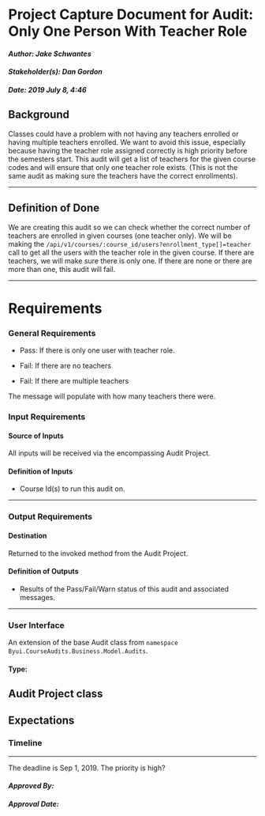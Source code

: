 # Project Capture Document for Audit: Only One Person With Teacher Role
#### *Author: Jake Schwantes*
#### *Stakeholder(s): Dan Gordon*
#### *Date: 2019 July 8, 4:46*
## Background

Classes could have a problem with not having any teachers enrolled or having multiple teachers enrolled. We want to avoid this issue, especially because having the teacher role assigned correctly is high priority before the semesters start. This audit will get a list of teachers for the given course codes and will ensure that only one teacher role exists. (This is not the same audit as making sure the teachers have the correct enrollments).

-----
## Definition of Done
We are creating this audit so we can check whether the correct number of teachers are enrolled in given courses (one teacher only). We will be making the `/api/v1/courses/:course_id/users?enrollment_type[]=teacher` call to get all the users with the teacher role in the given course. If there are teachers, we will make sure there is only one. If there are none or there are more than one, this audit will fail.

-----

# Requirements
### General Requirements
<!-- What counts as pass/fail/warn? -->
- Pass: If there is only one user with teacher role.

- Fail: If there are no teachers

- Fail: If there are multiple teachers

The message will populate with how many teachers there were.

### Input Requirements
#### Source of Inputs
All inputs will be received via the encompassing Audit Project.
#### Definition of Inputs
<!-- TBD: do not fill out just yet -->
- Course Id(s) to run this audit on.
---
### Output Requirements
#### Destination
Returned to the invoked method from the Audit Project.
#### Definition of Outputs
<!-- TBD: do not fill out just yet -->
- Results of the Pass/Fail/Warn status of this audit and associated messages.
---
### User Interface
An extension of the base Audit class from `namespace Byui.CourseAudits.Business.Model.Audits`.
#### Type:
Audit Project class
-----
## Expectations
### Timeline
<!-- What is the deadline? 2019 Sep 1? -->
<!-- What priority is this audit? -->
-----
The deadline is Sep 1, 2019.
The priority is high?
#### *Approved By:* 
#### *Approval Date:*
